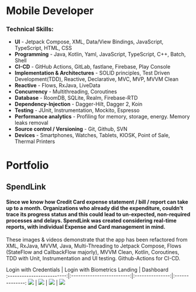 # Mobile Developer

### Technical Skills:
 - **UI** - Jetpack Compose, XML, Data/View Bindings, JavaScript, TypeScript, HTML, CSS
 - **Programming** - Java, Kotlin, Yaml, JavaScript, TypeScript, C++, Batch, Shell
 - **CI-CD** - GitHub Actions, GitLab, fastlane, Firebase, Play Console
 - **Implementation & Architectures** - SOLID principles, Test Driven Development(TDD), Reactive, Declarative, MVC, MVP, MVVM Clean
 - **Reactive** - Flows, RxJava, LiveData
 - **Concurrency** - Multithreading, Coroutines
 - **Database** - RoomDB, SQLite, Realm, Firebase-RTD
 - **Dependency-Injection** - Dagger-Hilt, Dagger 2, Koin
 - **Testing** - JUnit, Instrumentation, Mockito, Espresso
 - **Performance analytics** - Profiling for memory, storage, energy. Memory leaks removal
 - **Source control / Versioning** - Git, Github, SVN
 - **Devices** - Smartphones, Watches, Tablets, KIOSK, Point of Sale, Thermal Printers
 
# Portfolio
## **SpendLink**

#### Since we know how Credit Card expense statement / bill / report can take up to a month. Organizations who already did the expenditure, couldn't trace its progress status and this could lead to un-expected, non-required processes and delays. SpendLink was created considering real-time reports, with individual Expense and Card management in mind.

These images & videos demonstrate that the app has been refactored from XML, RxJava, MVVM, Java, Multi-Threading to Jetpack Compose, Flows (StateFlow and CallbackFlow majorly), MVVM Clean, Kotlin, Coroutines, TDD with Unit, Instrumentation and UI testing. Github-Actions for CI-CD.


  Login with Credentials   |   Login with Biometrics          Landing    |   Dashboard                           
:-------------------------:|:-------------------------:|:---------------:|:--------------:
![](https://github.com/yadavshashankr/portfolio/assets/81215694/a5e0be5e-9e54-461f-8493-44ae08a3dfc9) | ![](https://github.com/yadavshashankr/portfolio/assets/81215694/0877d64f-3136-4baf-82c4-945dcd8f9177) | ![](https://github.com/yadavshashankr/portfolio/assets/81215694/0877d64f-3136-4baf-82c4-945dcd8f9177) |  ![](https://github.com/yadavshashankr/portfolio/assets/81215694/7640f336-9a19-4d16-a0ea-ed623c7d6ed5)
